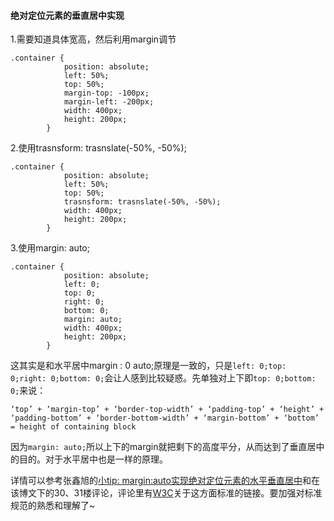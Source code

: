 #### 绝对定位元素的垂直居中实现
1.需要知道具体宽高，然后利用margin调节

```
.container {
			position: absolute;
			left: 50%;
			top: 50%;
			margin-top: -100px;
			margin-left: -200px;
			width: 400px;
			height: 200px;
		}
```

2.使用trasnsform: trasnslate(-50%, -50%);

```
.container {
			position: absolute;
			left: 50%;
			top: 50%;
			trasnsform: trasnslate(-50%, -50%);
			width: 400px;
			height: 200px;
		}
```

3.使用margin: auto;

```
.container {
			position: absolute;
			left: 0;
			top: 0;
			right: 0;
			bottom: 0;
			margin: auto;
			width: 400px;
			height: 200px;
		}
```

这其实是和水平居中margin : 0 auto;原理是一致的，只是`left: 0;top: 0;right: 0;bottom: 0;`会让人感到比较疑惑。先单独对上下即`top: 0;bottom: 0;`来说：

```
‘top’ + ‘margin-top’ + ‘border-top-width’ + ‘padding-top’ + ‘height’ + ‘padding-bottom’ + ‘border-bottom-width’ + ‘margin-bottom’ + ‘bottom’ = height of containing block
```

因为`margin: auto;`所以上下的margin就把剩下的高度平分，从而达到了垂直居中的目的。对于水平居中也是一样的原理。

详情可以参考张鑫旭的[小tip: margin:auto实现绝对定位元素的水平垂直居中](http://www.zhangxinxu.com/wordpress/2013/11/margin-auto-absolute-%E7%BB%9D%E5%AF%B9%E5%AE%9A%E4%BD%8D-%E6%B0%B4%E5%B9%B3%E5%9E%82%E7%9B%B4%E5%B1%85%E4%B8%AD/comment-page-1/#comment-351461)和在该博文下的30、31楼评论，评论里有[W3C](http://www.w3.org/TR/CSS2/visudet.html#abs-non-replaced-height)关于这方面标准的链接。要加强对标准规范的熟悉和理解了~